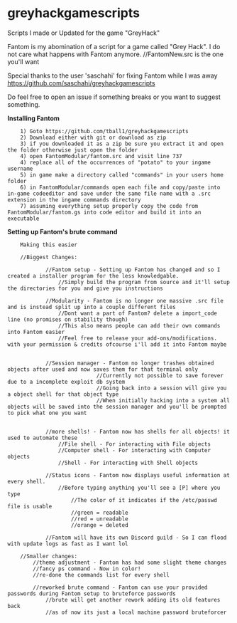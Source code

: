 # greyhackgamescripts
Scripts I made or Updated for the game "GreyHack"

Fantom is my abomination of a script for a game called "Grey Hack". I do not care what happens with Fantom anymore.
//FantomNew.src is the one you'll want

Special thanks to the user 'saschahi' for fixing Fantom while I was away
https://github.com/saschahi/greyhackgamescripts



Do feel free to open an issue if something breaks or you want to suggest something.


**Installing Fantom**
```
	1) Goto https://github.com/tball1/greyhackgamescripts
	2) Download either with git or download as zip
	3) if you downloaded it as a zip be sure you extract it and open the folder otherwise just open the folder
	4) open FantomModular/fantom.src and visit line 737
	4) replace all of the occurrences of "potato" to your ingame username
	5) in game make a directory called "commands" in your users home folder
	6) in FantomModular/commands open each file and copy/paste into in-game codeeditor and save under the same file name with a .src extension in the ingame commands directory
	7) assuming everything setup properly copy the code from FantomModular/fantom.gs into code editor and build it into an executable
```

**Setting up Fantom's brute command**
```
	Making this easier
```


        //Biggest Changes:

                //Fantom setup - Setting up Fantom has changed and so I created a installer program for the less knowledgable.
                    //Simply build the program from source and it'll setup the directories for you and give you instructions

                //Modularity - Fantom is no longer one massive .src file and is instead split up into a couple different files
                    //Dont want a part of Fantom? delete a import_code line (no promises on stability though)
                    //This also means people can add their own commands into Fantom easier
                    //Feel free to release your add-ons/modifications. with your permission & credits ofcourse i'll add it into Fantom maybe
                    

                //Session manager - Fantom no longer trashes obtained objects after used and now saves them for that terminal only
                                //Currently not possible to save forever due to a incomplete exploit db system
                                //Going back into a session will give you a object shell for that object type
                                //When initially hacking into a system all objects will be saved into the session manager and you'll be prompted to pick what one you want


                //more shells! - Fantom now has shells for all objects! it used to automate these
                    //File shell - For interacting with File objects
                    //Computer shell - For interacting with Computer objects
                    //Shell - For interacting with Shell objects

                //Status icons - Fantom now displays useful information at every shell.
                    //Before typing anything you'll see a [P] where you type
                        //The color of it indicates if the /etc/passwd file is usable
                        //green = readable
                        //red = unreadable
                        //orange = deleted

                //Fantom will have its own Discord guild - So I can flood with update logs as fast as I want lol

        //Smaller changes:
            //theme adjustment - Fantom has had some slight theme changes
            //fancy ps command - Now in color!
            //re-done the commands list for every shell

            //reworked brute command - Fantom can use your provided passwords during Fantom setup to bruteforce passwords
                //brute will get another rework adding its old features back
                //as of now its just a local machine password bruteforcer




